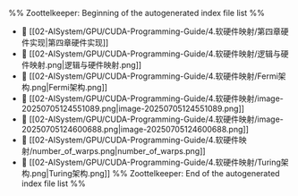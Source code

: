 %% Zoottelkeeper: Beginning of the autogenerated index file list  %%
- 📄 [[02-AISystem/GPU/CUDA-Programming-Guide/4.软硬件映射/第四章硬件实现|第四章硬件实现]]
- 📄 [[02-AISystem/GPU/CUDA-Programming-Guide/4.软硬件映射/逻辑与硬件映射.png|逻辑与硬件映射.png]]
- 📄 [[02-AISystem/GPU/CUDA-Programming-Guide/4.软硬件映射/Fermi架构.png|Fermi架构.png]]
- 📄 [[02-AISystem/GPU/CUDA-Programming-Guide/4.软硬件映射/image-20250705124551089.png|image-20250705124551089.png]]
- 📄 [[02-AISystem/GPU/CUDA-Programming-Guide/4.软硬件映射/image-20250705124600688.png|image-20250705124600688.png]]
- 📄 [[02-AISystem/GPU/CUDA-Programming-Guide/4.软硬件映射/number_of_warps.png|number_of_warps.png]]
- 📄 [[02-AISystem/GPU/CUDA-Programming-Guide/4.软硬件映射/Turing架构.png|Turing架构.png]]
%% Zoottelkeeper: End of the autogenerated index file list  %%
